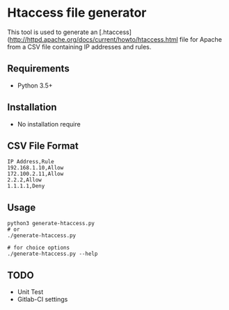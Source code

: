 # Htaccess file generator

This tool is used to generate an [.htaccess](http://httpd.apache.org/docs/current/howto/htaccess.html file for Apache from a CSV file containing IP addresses and rules.

## Requirements

- Python 3.5+

## Installation

- No installation require

## CSV File Format

```csv
IP Address,Rule
192.168.1.10,Allow
172.100.2.11,Allow
2.2.2,Allow
1.1.1.1,Deny
```

## Usage

```shell
python3 generate-htaccess.py
# or
./generate-htaccess.py

# for choice options
./generate-htaccess.py --help
```

## TODO

- Unit Test
- Gitlab-CI settings
